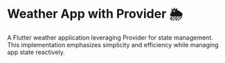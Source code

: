# Weather App with Provider 🌦️

A Flutter weather application leveraging Provider for state management. This implementation emphasizes simplicity and efficiency while managing app state reactively.
